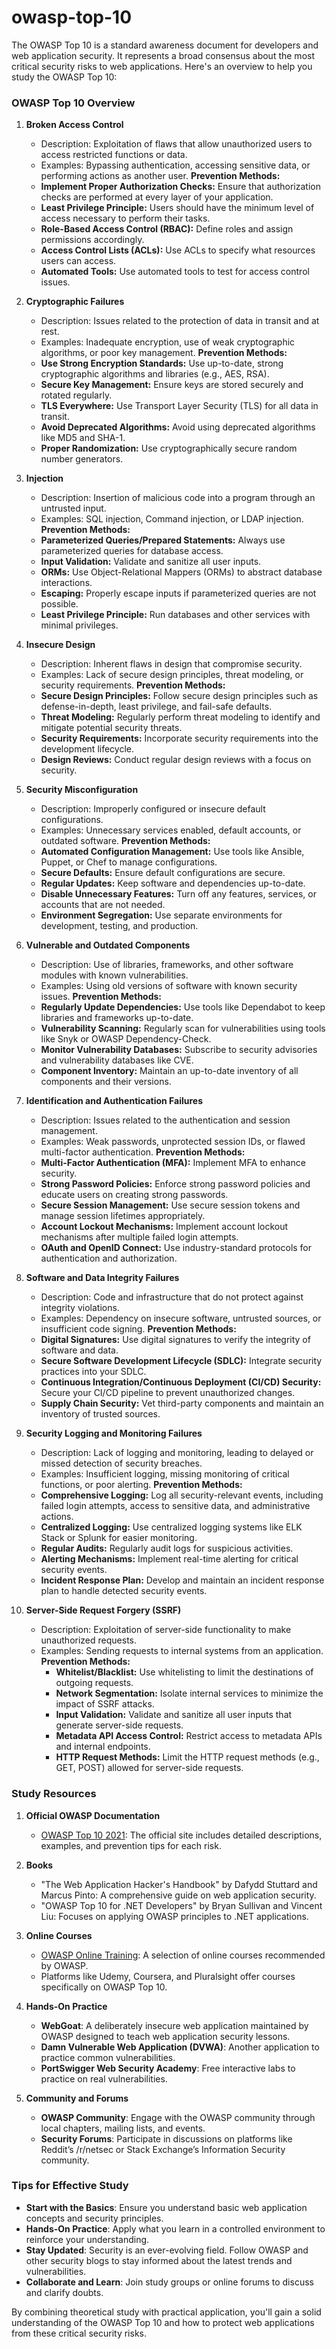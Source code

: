 # owasp-top-10

The OWASP Top 10 is a standard awareness document for developers and web application security. It represents a broad consensus about the most critical security risks to web applications. Here's an overview to help you study the OWASP Top 10:

### OWASP Top 10 Overview

1. **Broken Access Control**
   - Description: Exploitation of flaws that allow unauthorized users to access restricted functions or data.
   - Examples: Bypassing authentication, accessing sensitive data, or performing actions as another user.
  **Prevention Methods:**
    - **Implement Proper Authorization Checks:** Ensure that authorization checks are performed at every layer of your application.
    - **Least Privilege Principle:** Users should have the minimum level of access necessary to perform their tasks.
    - **Role-Based Access Control (RBAC):** Define roles and assign permissions accordingly.
    - **Access Control Lists (ACLs):** Use ACLs to specify what resources users can access.
    - **Automated Tools:** Use automated tools to test for access control issues.

2. **Cryptographic Failures**
   - Description: Issues related to the protection of data in transit and at rest.
   - Examples: Inadequate encryption, use of weak cryptographic algorithms, or poor key management.
  **Prevention Methods:**
    - **Use Strong Encryption Standards:** Use up-to-date, strong cryptographic algorithms and libraries (e.g., AES, RSA).
    - **Secure Key Management:** Ensure keys are stored securely and rotated regularly.
    - **TLS Everywhere:** Use Transport Layer Security (TLS) for all data in transit.
    - **Avoid Deprecated Algorithms:** Avoid using deprecated algorithms like MD5 and SHA-1.
    - **Proper Randomization:** Use cryptographically secure random number generators.

3. **Injection**
   - Description: Insertion of malicious code into a program through an untrusted input.
   - Examples: SQL injection, Command injection, or LDAP injection.
  **Prevention Methods:**
    - **Parameterized Queries/Prepared Statements:** Always use parameterized queries for database access.
    - **Input Validation:** Validate and sanitize all user inputs.
    - **ORMs:** Use Object-Relational Mappers (ORMs) to abstract database interactions.
    - **Escaping:** Properly escape inputs if parameterized queries are not possible.
    - **Least Privilege Principle:** Run databases and other services with minimal privileges.

4. **Insecure Design**
   - Description: Inherent flaws in design that compromise security.
   - Examples: Lack of secure design principles, threat modeling, or security requirements.
  **Prevention Methods:**
    - **Secure Design Principles:** Follow secure design principles such as defense-in-depth, least privilege, and fail-safe defaults.
    - **Threat Modeling:** Regularly perform threat modeling to identify and mitigate potential security threats.
    - **Security Requirements:** Incorporate security requirements into the development lifecycle.
    - **Design Reviews:** Conduct regular design reviews with a focus on security.

5. **Security Misconfiguration**
   - Description: Improperly configured or insecure default configurations.
   - Examples: Unnecessary services enabled, default accounts, or outdated software.
  **Prevention Methods:**
    - **Automated Configuration Management:** Use tools like Ansible, Puppet, or Chef to manage configurations.
    - **Secure Defaults:** Ensure default configurations are secure.
    - **Regular Updates:** Keep software and dependencies up-to-date.
    - **Disable Unnecessary Features:** Turn off any features, services, or accounts that are not needed.
    - **Environment Segregation:** Use separate environments for development, testing, and production.

6. **Vulnerable and Outdated Components**
   - Description: Use of libraries, frameworks, and other software modules with known vulnerabilities.
   - Examples: Using old versions of software with known security issues.
  **Prevention Methods:**
    - **Regularly Update Dependencies:** Use tools like Dependabot to keep libraries and frameworks up-to-date.
    - **Vulnerability Scanning:** Regularly scan for vulnerabilities using tools like Snyk or OWASP Dependency-Check.
    - **Monitor Vulnerability Databases:** Subscribe to security advisories and vulnerability databases like CVE.
    - **Component Inventory:** Maintain an up-to-date inventory of all components and their versions.

7. **Identification and Authentication Failures**
   - Description: Issues related to the authentication and session management.
   - Examples: Weak passwords, unprotected session IDs, or flawed multi-factor authentication.
 **Prevention Methods:**
    - **Multi-Factor Authentication (MFA):** Implement MFA to enhance security.
    - **Strong Password Policies:** Enforce strong password policies and educate users on creating strong passwords.
    - **Secure Session Management:** Use secure session tokens and manage session lifetimes appropriately.
    - **Account Lockout Mechanisms:** Implement account lockout mechanisms after multiple failed login attempts.
    - **OAuth and OpenID Connect:** Use industry-standard protocols for authentication and authorization.

8. **Software and Data Integrity Failures**
   - Description: Code and infrastructure that do not protect against integrity violations.
   - Examples: Dependency on insecure software, untrusted sources, or insufficient code signing.
  **Prevention Methods:**
    - **Digital Signatures:** Use digital signatures to verify the integrity of software and data.
    - **Secure Software Development Lifecycle (SDLC):** Integrate security practices into your SDLC.
    - **Continuous Integration/Continuous Deployment (CI/CD) Security:** Secure your CI/CD pipeline to prevent unauthorized changes.
    - **Supply Chain Security:** Vet third-party components and maintain an inventory of trusted sources.


9. **Security Logging and Monitoring Failures**
   - Description: Lack of logging and monitoring, leading to delayed or missed detection of security breaches.
   - Examples: Insufficient logging, missing monitoring of critical functions, or poor alerting.
  **Prevention Methods:**
    - **Comprehensive Logging:** Log all security-relevant events, including failed login attempts, access to sensitive data, and administrative actions.
    - **Centralized Logging:** Use centralized logging systems like ELK Stack or Splunk for easier monitoring.
    - **Regular Audits:** Regularly audit logs for suspicious activities.
    - **Alerting Mechanisms:** Implement real-time alerting for critical security events.
    - **Incident Response Plan:** Develop and maintain an incident response plan to handle detected security events.

10. **Server-Side Request Forgery (SSRF)**
    - Description: Exploitation of server-side functionality to make unauthorized requests.
    - Examples: Sending requests to internal systems from an application.
  **Prevention Methods:**
      - **Whitelist/Blacklist:** Use whitelisting to limit the destinations of outgoing requests.
      - **Network Segmentation:** Isolate internal services to minimize the impact of SSRF attacks.
      - **Input Validation:** Validate and sanitize all user inputs that generate server-side requests.
      - **Metadata API Access Control:** Restrict access to metadata APIs and internal endpoints.
      - **HTTP Request Methods:** Limit the HTTP request methods (e.g., GET, POST) allowed for server-side requests.

### Study Resources

1. **Official OWASP Documentation**
   - [OWASP Top 10 2021](https://owasp.org/Top10/): The official site includes detailed descriptions, examples, and prevention tips for each risk.

2. **Books**
   - "The Web Application Hacker's Handbook" by Dafydd Stuttard and Marcus Pinto: A comprehensive guide on web application security.
   - "OWASP Top 10 for .NET Developers" by Bryan Sullivan and Vincent Liu: Focuses on applying OWASP principles to .NET applications.

3. **Online Courses**
   - [OWASP Online Training](https://owasp.org/www-project-web-security-testing-guide/stable/4-Online_Training.html): A selection of online courses recommended by OWASP.
   - Platforms like Udemy, Coursera, and Pluralsight offer courses specifically on OWASP Top 10.

4. **Hands-On Practice**
   - **WebGoat**: A deliberately insecure web application maintained by OWASP designed to teach web application security lessons.
   - **Damn Vulnerable Web Application (DVWA)**: Another application to practice common vulnerabilities.
   - **PortSwigger Web Security Academy**: Free interactive labs to practice on real vulnerabilities.

5. **Community and Forums**
   - **OWASP Community**: Engage with the OWASP community through local chapters, mailing lists, and events.
   - **Security Forums**: Participate in discussions on platforms like Reddit’s /r/netsec or Stack Exchange’s Information Security community.

### Tips for Effective Study

- **Start with the Basics**: Ensure you understand basic web application concepts and security principles.
- **Hands-On Practice**: Apply what you learn in a controlled environment to reinforce your understanding.
- **Stay Updated**: Security is an ever-evolving field. Follow OWASP and other security blogs to stay informed about the latest trends and vulnerabilities.
- **Collaborate and Learn**: Join study groups or online forums to discuss and clarify doubts.

By combining theoretical study with practical application, you'll gain a solid understanding of the OWASP Top 10 and how to protect web applications from these critical security risks.
